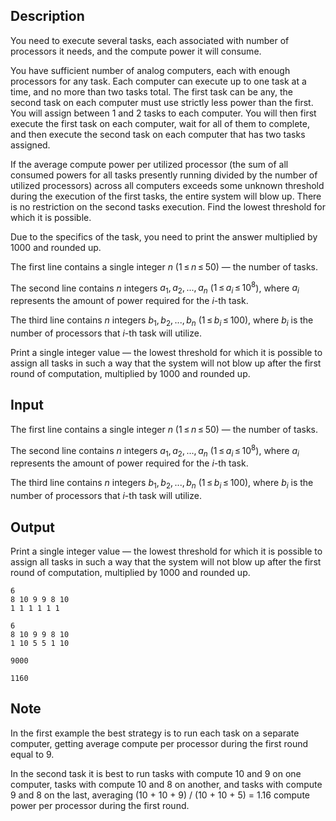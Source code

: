## Description

<div><p>You need to execute several tasks, each associated with number of processors it needs, and the compute power it will consume.</p><p>You have sufficient number of analog computers, each with enough processors for any task. Each computer can execute up to one task at a time, and no more than two tasks total. The first task can be any, the second task on each computer must use strictly less power than the first. You will assign between 1 and 2 tasks to each computer. You will then first execute the first task on each computer, wait for all of them to complete, and then execute the second task on each computer that has two tasks assigned.</p><p>If the average compute power per utilized processor (the sum of all consumed powers for all tasks presently running divided by the number of utilized processors) across all computers exceeds some unknown threshold during the execution of the first tasks, the entire system will blow up. There is no restriction on the second tasks execution. Find the lowest threshold for which it is possible.</p><p>Due to the specifics of the task, you need to print the answer multiplied by 1000 and rounded up.</p></div><div class="input-specification"><p>The first line contains a single integer <span class="tex-span"><i>n</i></span> (<span class="tex-span">1 ≤ <i>n</i> ≤ 50</span>) — the number of tasks.</p><p>The second line contains <span class="tex-span"><i>n</i></span> integers <span class="tex-span"><i>a</i><sub class="lower-index">1</sub>, <i>a</i><sub class="lower-index">2</sub>, ..., <i>a</i><sub class="lower-index"><i>n</i></sub></span> (<span class="tex-span">1 ≤ <i>a</i><sub class="lower-index"><i>i</i></sub> ≤ 10<sup class="upper-index">8</sup></span>), where <span class="tex-span"><i>a</i><sub class="lower-index"><i>i</i></sub></span> represents the amount of power required for the <span class="tex-span"><i>i</i></span>-th task.</p><p>The third line contains <span class="tex-span"><i>n</i></span> integers <span class="tex-span"><i>b</i><sub class="lower-index">1</sub>, <i>b</i><sub class="lower-index">2</sub>, ..., <i>b</i><sub class="lower-index"><i>n</i></sub></span> (<span class="tex-span">1 ≤ <i>b</i><sub class="lower-index"><i>i</i></sub> ≤ 100</span>), where <span class="tex-span"><i>b</i><sub class="lower-index"><i>i</i></sub></span> is the number of processors that <span class="tex-span"><i>i</i></span>-th task will utilize.</p></div><div class="output-specification"><p>Print a single integer value — the lowest threshold for which it is possible to assign all tasks in such a way that the system will not blow up after the first round of computation, multiplied by 1000 and rounded up.</p></div>

## Input

<p>The first line contains a single integer <span class="tex-span"><i>n</i></span> (<span class="tex-span">1 ≤ <i>n</i> ≤ 50</span>) — the number of tasks.</p><p>The second line contains <span class="tex-span"><i>n</i></span> integers <span class="tex-span"><i>a</i><sub class="lower-index">1</sub>, <i>a</i><sub class="lower-index">2</sub>, ..., <i>a</i><sub class="lower-index"><i>n</i></sub></span> (<span class="tex-span">1 ≤ <i>a</i><sub class="lower-index"><i>i</i></sub> ≤ 10<sup class="upper-index">8</sup></span>), where <span class="tex-span"><i>a</i><sub class="lower-index"><i>i</i></sub></span> represents the amount of power required for the <span class="tex-span"><i>i</i></span>-th task.</p><p>The third line contains <span class="tex-span"><i>n</i></span> integers <span class="tex-span"><i>b</i><sub class="lower-index">1</sub>, <i>b</i><sub class="lower-index">2</sub>, ..., <i>b</i><sub class="lower-index"><i>n</i></sub></span> (<span class="tex-span">1 ≤ <i>b</i><sub class="lower-index"><i>i</i></sub> ≤ 100</span>), where <span class="tex-span"><i>b</i><sub class="lower-index"><i>i</i></sub></span> is the number of processors that <span class="tex-span"><i>i</i></span>-th task will utilize.</p>

## Output

<p>Print a single integer value — the lowest threshold for which it is possible to assign all tasks in such a way that the system will not blow up after the first round of computation, multiplied by 1000 and rounded up.</p>





```input1
6
8 10 9 9 8 10
1 1 1 1 1 1

```




```input2
6
8 10 9 9 8 10
1 10 5 5 1 10

```




```output1
9000

```




```output2
1160

```



## Note

<p>In the first example the best strategy is to run each task on a separate computer, getting average compute per processor during the first round equal to 9.</p><p>In the second task it is best to run tasks with compute 10 and 9 on one computer, tasks with compute 10 and 8 on another, and tasks with compute 9 and 8 on the last, averaging (10 + 10 + 9) / (10 + 10 + 5) = 1.16 compute power per processor during the first round.</p>
